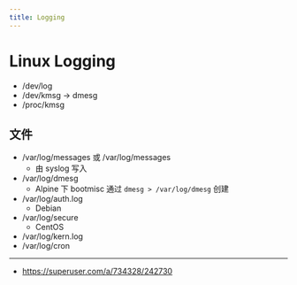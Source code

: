 ```yaml
---
title: Logging
---
```


# Linux Logging

- /dev/log
- /dev/kmsg -> dmesg
- /proc/kmsg

## 文件

- /var/log/messages 或 /var/log/messages
  - 由 syslog 写入
- /var/log/dmesg
  - Alpine 下 bootmisc 通过 `dmesg > /var/log/dmesg` 创建
- /var/log/auth.log
  - Debian
- /var/log/secure
  - CentOS
- /var/log/kern.log
- /var/log/cron

---

- https://superuser.com/a/734328/242730
